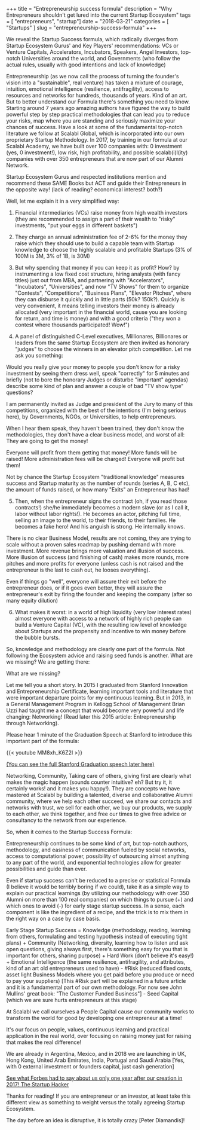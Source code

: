 +++
title = "Entrepreneurship success formula"
description = "Why Entrepreneurs shouldn't get lured into the current Startup Ecosystem"
tags = [ "entrepreneurs", "startup"]
date = "2018-03-21"
categories = [
  "Startups"
]
slug = "entrepreneurship-success-formula"
+++

We reveal the Startup Success formula, which radically diverges from Startup Ecosystem Gurus' and Key Players' recommendations: VCs or Venture Capitals, Accelerators, Incubators, Speakers, Angel Investors, top-notch Universities around the world, and Governments (who follow the actual rules, usually with good intentions and lack of knowledge)

Entrepreneurship (as we now call the process of turning the founder's vision into a "sustainable", real venture) has taken a mixture of courage, intuition, emotional intelligence (resilience, antifragility), access to resources and networks for hundreds, thousands of years. Kind of an art. But to better understand our Formula there's something you need to know. Starting around 7 years ago amazing authors have figured the way to build powerful step by step practical methodologies that can lead you to reduce your risks, map where you are standing and seriously maximize your chances of success. Have a look at some of the fundamental top-notch literature we follow at Scalabl Global, which is incorporated into our own proprietary Startup Methodology. In 2017, by training in our formula at our Scalabl Academy, we have built over 100 companies with: 0 investment (yes, 0 investment!), low risk, high profitability, and possible scalab(i)l(ity) companies with over 350 entrepreneurs that are now part of our Alumni Network.

Startup Ecosystem Gurus and respected institutions mention and recommend these SAME Books but ACT and guide their Entrepreneurs in the opposite way! (lack of reading? economical interest? both?)

Well, let me explain it in a very simplified way:

1) Financial intermediaries (VCs) raise money from high wealth investors (they are recommended to assign a part of their wealth to "risky" investments, "put your eggs in different baskets")

2) They charge an annual administration fee of 2-6% for the money they raise which they should use to build a capable team with Startup knowledge to choose the highly scalable and profitable Startups (3% of 100M is 3M, 3% of 1B, is 30M)

3) But why spending that money if you can keep it as profit? How? by instrumenting a low fixed cost structure, hiring analysts (with fancy titles) just out from MBA, and partnering with "Accelerators", "Incubators", "Universities", and now "TV Shows" for them to organize "Contests", "Competitions", "Business Plans", "Elevator Pitches", where they can disburse it quickly and in little parts (50k? 150k?). Quickly is very convenient, it means telling investors their money is already allocated (very important in the financial world, cause you are looking for return, and time is money) and with a good criteria ("they won a contest where thousands participated! Wow!")

4) A panel of distinguished C-Level executives, Millionares, Billionares or leaders from the same Startup Ecosystem are then invited as honorary "judges" to choose the winners in an elevator pitch competition. Let me ask you something:

Would you really give your money to people you don't know for a risky investment by seeing them dress well, speak "correctly" for 5 minutes and briefly (not to bore the honorary Judges or disturbe "important" agendas) describe some kind of plan and answer a couple of bad "TV show type" questions?

I am permanently invited as Judge and president of the Jury to many of this competitions, organized with the best of the intentions (I'm being serious here), by Governments, NGOs, or Universities, to help entrepreneurs.

When I hear them speak, they haven't been trained, they don't know the methodologies, they don't have a clear business model, and worst of all: They are going to get the money!

Everyone will profit from them getting that money! More funds will be raised! More administration fees will be charged! Everyone will profit but them!

Not by chance the Startup Ecosystem "traditional knowledge" measures success and Startup maturity as the number of rounds (series A, B, C etc), the amount of funds raised, or how many "Exits" an Entrepreneur has had!

5) Then, when the entrepreneur signs the contract (oh, if you read those contracts!) she/he immediately becomes a modern slave (or as I call it, labor without labor rights!). He becomes an actor, pitching full time, selling an image to the world, to their friends, to their families. He becomes a fake hero! And his anguish is strong. He internally knows.

There is no clear Business Model, results are not coming, they are trying to scale without a proven sales roadmap by pushing demand with more investment. More revenue brings more valuation and illusion of success. More illusion of success (and finishing of cash) makes more rounds, more pitches and more profits for everyone (unless cash is not raised and the entrepreneur is the last to cash out, he looses everything).

Even if things go "well", everyone will assure their exit before the entrepreneur does, or if it goes even better, they will assure the entrepreneur's exit by firing the founder and keeping the company (after so many equity dilution)

6) What makes it worst: in a world of high liquidity (very low interest rates) almost everyone with access to a network of highly rich people can build a Venture Capital (VC), with the resulting low level of knowledge about Startups and the propensity and incentive to win money before the bubble bursts.

So, knowledge and methodology are clearly one part of the formula. Not following the Ecosystem advice and raising seed funds is another. What are we missing? We are getting there:

What are we missing?

Let me tell you a short story. In 2015 I graduated from Stanford Innovation and Entrepreneurship Certificate, learning important tools and literature that were important departure points for my continuous learning. But in 2013, in a General Management Program in Kellogg School of Management Brian Uzzi had taught me a concept that would become very powerful and life changing: Networking! (Read later this 2015 article: Entrepreneurship through Networking).

Please hear 1 minute of the Graduation Speech at Stanford to introduce this important part of the formula:

<!-- https://www.youtube.com/watch?v=MM8xh_K6Z2I -->
{{< youtube MM8xh_K6Z2I >}}

[(You can see the full Stanford Graduation speech later here)](https://www.youtube.com/watch?v=c8GWzyTDuQI&t)

Networking, Community, Taking care of others, giving first are clearly what makes the magic happen (sounds counter intuitive? eh? But try it, it certainly works! and it makes you happy!). They are concepts we have mastered at Scalabl by building a talented, diverse and collaborative Alumni community, where we help each other succeed, we share our contacts and networks with trust, we sell for each other, we buy our products, we supply to each other, we think together, and free our times to give free advice or consultancy to the network from our experience.

So, when it comes to the Startup Success Formula:

Entrepreneurship continues to be some kind of art, but top-notch authors, methodology, and easiness of communication fueled by social networks, access to computational power, possibility of outsourcing almost anything to any part of the world, and exponential technologies allow for greater possibilities and guide than ever.

Even if startup success can't be reduced to a precise or statistical Formula (I believe it would be terribly boring if we could), take it as a simple way to explain our practical learnings (by utilizing our methodology with over 350 Alumni on more than 100 real companies) on which things to pursue (+) and which ones to avoid (-) for early stage startup success. In a sense, each component is like the ingredient of a recipe, and the trick is to mix them in the right way on a case by case basis.

Early Stage Startup Success = Knowledge (methodology, reading, learning from others, formulating and testing hypothesis instead of executing tight plans) + Community (Networking, diversity, learning how to listen and ask open questions, giving always first, there's something easy for you that is important for others, sharing purpose) + Hard Work (don't believe it's easy!) + Emotional Intelligence (the same resilience, antifragility, and attributes, kind of an art old entrepreneurs used to have) - #Risk (reduced fixed costs, asset light Business Models where you get paid before you produce or need to pay your suppliers) [This #Risk part will be explained in a future article and it is a fundamental part of our own methodology. For now see John Mullins' great book: "The Customer Funded Business"] - Seed Capital (which we are sure hurts entrepreneurs at this stage)

At Scalabl we call ourselves a People Capital cause our community works to transform the world for good by developing one entrepreneur at a time!

It's our focus on people, values, continuous learning and practical application in the real world, over focusing on raising money just for raising that makes the real difference!

We are already in Argentina, Mexico, and in 2018 we are launching in UK, Hong Kong, United Arab Emirates, India, Portugal and Saudi Arabia [Yes, with 0 external investment or founders capital, just cash generation]

[See what Forbes had to say about us only one year after our creation in 2017! The Startup Hacker](https://www.linkedin.com/pulse/startup-hacker-francisco-santolo/?lipi=urn%3Ali%3Apage%3Ad_flagship3_pulse_read%3B%2B1MdhRIOR9ace%2B6mvFbcLQ%3D%3D)

Thanks for reading! If you are entrepreneur or an investor, at least take this different view as something to weight versus the totally agreeing Startup Ecosystem.

The day before an idea is disruptive, it is totally crazy [Peter Diamandis]!